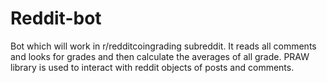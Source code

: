 # Reddit-bot

Bot which will work in r/redditcoingrading subreddit. It reads all comments and looks for grades and then calculate the averages of all grade.
PRAW library is used to interact with reddit objects of posts and comments.
